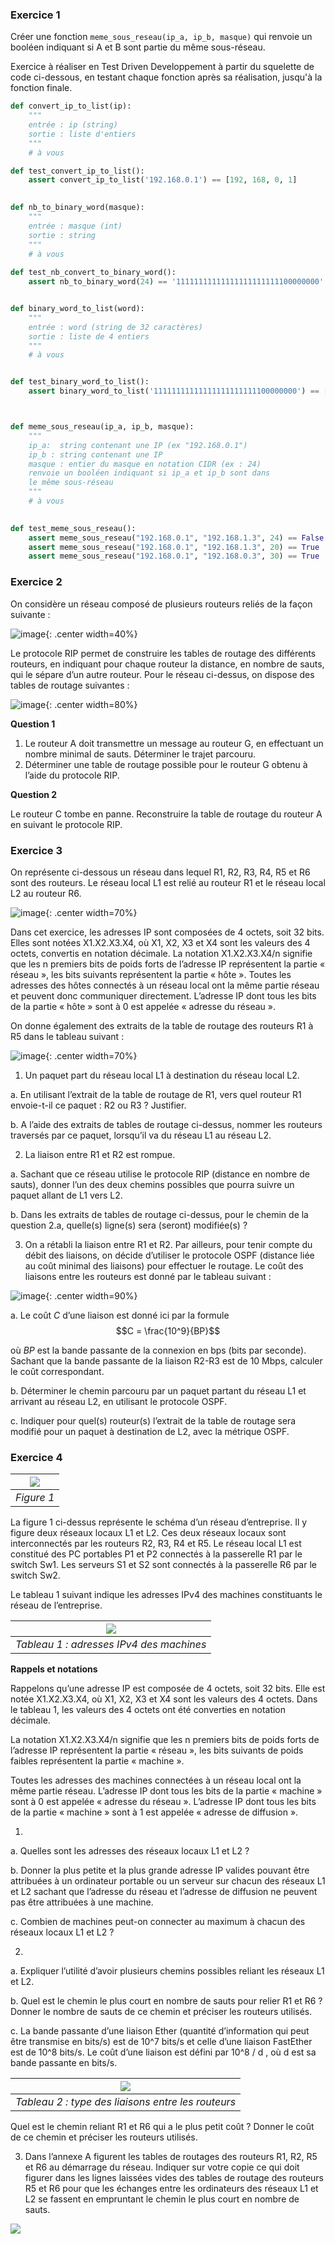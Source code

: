 ### Exercice 1

Créer une fonction ```meme_sous_reseau(ip_a, ip_b, masque)``` qui renvoie un booléen indiquant si A et B sont partie du même sous-réseau.

Exercice à réaliser en Test Driven Developpement à partir du squelette de code ci-dessous, en testant chaque fonction après sa réalisation, jusqu'à la fonction finale.



```python
def convert_ip_to_list(ip):
    """
    entrée : ip (string) 
    sortie : liste d'entiers
    """
    # à vous

def test_convert_ip_to_list():
    assert convert_ip_to_list('192.168.0.1') == [192, 168, 0, 1]
    

def nb_to_binary_word(masque):
    """
    entrée : masque (int)
    sortie : string
    """
    # à vous
    
def test_nb_convert_to_binary_word():
    assert nb_to_binary_word(24) == '11111111111111111111111100000000'


def binary_word_to_list(word):
    """
    entrée : word (string de 32 caractères)
    sortie : liste de 4 entiers
    """
    # à vous


def test_binary_word_to_list():
    assert binary_word_to_list('11111111111111111111111100000000') == [255, 255, 255, 0]



def meme_sous_reseau(ip_a, ip_b, masque):
    """
    ip_a:  string contenant une IP (ex "192.168.0.1")
    ip_b : string contenant une IP
    masque : entier du masque en notation CIDR (ex : 24)
    renvoie un booléen indiquant si ip_a et ip_b sont dans
    le même sous-réseau
    """
    # à vous
    

def test_meme_sous_reseau():
    assert meme_sous_reseau("192.168.0.1", "192.168.1.3", 24) == False
    assert meme_sous_reseau("192.168.0.1", "192.168.1.3", 20) == True
    assert meme_sous_reseau("192.168.0.1", "192.168.0.3", 30) == True
```


### Exercice 2

On considère un réseau composé de plusieurs routeurs reliés de la façon suivante :

![image](data/ex1.png){: .center width=40%}



Le protocole RIP permet de construire les tables de routage des différents routeurs, en indiquant pour chaque routeur la distance, en nombre de sauts, qui le sépare d’un autre routeur. Pour le réseau ci-dessus, on dispose des tables de routage suivantes :

![image](data/ex2.png){: .center width=80%}

**Question 1**

1. Le routeur A doit transmettre un message au routeur G, en effectuant un nombre minimal de
sauts. Déterminer le trajet parcouru.
2. Déterminer une table de routage possible pour le routeur G obtenu à l’aide du protocole RIP.

**Question 2**

Le routeur C tombe en panne. Reconstruire la table de routage du routeur A en suivant le
protocole RIP.


### Exercice 3

On représente ci-dessous un réseau dans lequel R1, R2, R3, R4, R5 et R6 sont des
routeurs. Le réseau local L1 est relié au routeur R1 et le réseau local L2 au routeur R6.

![image](data/bac1.png){: .center width=70%}


Dans cet exercice, les adresses IP sont composées de 4 octets, soit 32 bits. Elles sont notées X1.X2.X3.X4, où X1, X2, X3 et X4 sont les valeurs des 4 octets, convertis en notation décimale.
La notation X1.X2.X3.X4/n signifie que les n premiers bits de poids forts de l’adresse IP représentent la partie « réseau », les bits suivants représentent la partie « hôte ».
Toutes les adresses des hôtes connectés à un réseau local ont la même partie réseau et peuvent donc communiquer directement. L’adresse IP dont tous les bits de la partie « hôte » sont à 0 est appelée « adresse du réseau ».

On donne également des extraits de la table de routage des routeurs R1 à R5 dans le
tableau suivant :

![image](data/bac2.png){: .center width=70%}

1. Un paquet part du réseau local L1 à destination du réseau local L2.

a. En utilisant l’extrait de la table de routage de R1, vers quel routeur R1 envoie-t-il ce paquet : R2 ou R3 ? Justifier.

b. A l’aide des extraits de tables de routage ci-dessus, nommer les routeurs traversés par ce paquet, lorsqu’il va du réseau L1 au réseau L2.

2. La liaison entre R1 et R2 est rompue.

a. Sachant que ce réseau utilise le protocole RIP (distance en nombre de sauts), donner l’un des deux chemins possibles que pourra suivre un paquet allant de L1 vers L2.

b. Dans les extraits de tables de routage ci-dessus, pour le chemin de la question 2.a, quelle(s) ligne(s) sera (seront) modifiée(s) ?

3. On a rétabli la liaison entre R1 et R2.
Par ailleurs, pour tenir compte du débit des liaisons, on décide d’utiliser le
protocole OSPF (distance liée au coût minimal des liaisons) pour effectuer le
routage. Le coût des liaisons entre les routeurs est donné par le tableau suivant :

![image](data/bac3.png){: .center width=90%}

a. Le coût _C_ d’une liaison est donné ici par la formule
$$C = \frac{10^9}{BP}$$

où $BP$ est la bande passante de la connexion en bps (bits par seconde).
Sachant que la bande passante de la liaison R2-R3 est de 10 Mbps, calculer le coût correspondant.


b. Déterminer le chemin parcouru par un paquet partant du réseau L1 et arrivant au réseau L2, en utilisant le protocole OSPF.

c. Indiquer pour quel(s) routeur(s) l’extrait de la table de routage sera modifié pour un paquet à destination de L2, avec la métrique OSPF.



### Exercice 4

| ![](data/ex3_1.png) | 
|:--:| 
| *Figure 1* |

La figure 1 ci-dessus représente le schéma d’un réseau d’entreprise. Il y figure deux réseaux locaux L1 et L2. Ces deux réseaux locaux sont interconnectés par les routeurs R2, R3, R4 et R5. Le réseau local L1 est constitué des PC portables P1 et P2 connectés à la passerelle R1 par le switch Sw1. Les serveurs S1 et S2 sont connectés à la passerelle R6 par le switch Sw2.

 Le tableau 1 suivant indique les adresses IPv4 des machines constituants le réseau de l’entreprise.

 | ![](data/ex3_2.png)  | 
|:--:| 
| *Tableau 1 : adresses IPv4 des machines* |

**Rappels et notations**

Rappelons qu’une adresse IP est composée de 4 octets, soit 32 bits. Elle est notée
X1.X2.X3.X4, où X1, X2, X3 et X4 sont les valeurs des 4 octets. Dans le tableau 1, les valeurs des 4 octets ont été converties en notation décimale.

La notation X1.X2.X3.X4/n signifie que les n premiers bits de poids forts de l’adresse IP représentent la partie « réseau », les bits suivants de poids faibles représentent la partie « machine ».

Toutes les adresses des machines connectées à un réseau local ont la même partie réseau.
L’adresse IP dont tous les bits de la partie « machine » sont à 0 est appelée « adresse du réseau ».
L’adresse IP dont tous les bits de la partie « machine » sont à 1 est appelée « adresse de diffusion ».

1. 
a. Quelles sont les adresses des réseaux locaux L1 et L2 ?

b. Donner la plus petite et la plus grande adresse IP valides pouvant être attribuées à un ordinateur portable ou un serveur sur chacun des réseaux L1 et L2 sachant que l’adresse du réseau et l’adresse de diffusion ne peuvent pas être attribuées à une machine.

c. Combien de machines peut-on connecter au maximum à chacun des réseaux locaux L1
et L2 ? 

2. 
a. Expliquer l’utilité d’avoir plusieurs chemins possibles reliant les réseaux L1 et L2.

b. Quel est le chemin le plus court en nombre de sauts pour relier R1 et R6 ? Donner le nombre de sauts de ce chemin et préciser les routeurs utilisés.

c. La bande passante d’une liaison Ether (quantité d’information qui peut être transmise en bits/s) est de 10\^7 bits/s et celle d’une liaison FastEther est de 10\^8 bits/s. Le coût d’une liaison est défini par 10^8 / d , où d est sa bande passante en bits/s.

 | ![](data/ex3_3.png)  | 
|:--:| 
| *Tableau 2 : type des liaisons entre les routeurs* |

Quel est le chemin reliant R1 et R6 qui a le plus petit coût ? Donner le coût de ce chemin et préciser les routeurs utilisés.

3. Dans l’annexe A figurent les tables de routages des routeurs R1, R2, R5 et R6 au
démarrage du réseau. Indiquer sur votre copie ce qui doit figurer dans les lignes laissées vides des tables de routage des routeurs R5 et R6 pour que les échanges entre les ordinateurs des réseaux L1 et L2 se fassent en empruntant le chemin le plus court en nombre de sauts.

![](data/ex3_4.png)